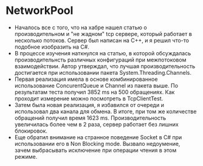 # NetworkPool

* Началось все с того, чтo на хабре нашел статью о производительном и "не жадном" tcp сервере, который работает в несколько потоков. Сервер был написан на С++, и я решил что-то подобное изобразить на C#. 
* В процессе изучения наткнулся на статью, в которой обсуждалась производительнсть различныx конфигураций при межпотоковом взаимодействии. Автор утверждал, что лучшая производительность достигается при использовании пакета System.Threading.Channels. 
* Первая реализация имела в основе комбинированное использование ConcurentQueue и Channel из пакета выше. По результатам теста получил 3852 ms на 500 обращениях. Как проходит измерение можно посмотреть в TcpClientTest. 
* Затем была новая реализация, я избавился от очереди и использовал два канала для обмена. В итоге, при том же количестве обращений получил время 1623 ms. Производительность увеличилась более чем в 2 раза, сервер работает без лишних блокировок. 
* Еще обратил внимание на странное поведение Socket в C# при использовании его в Non Blocking mode. Вызвало недоумение, зачем выбрасывать исключение при операции чтения в этом режиме.
